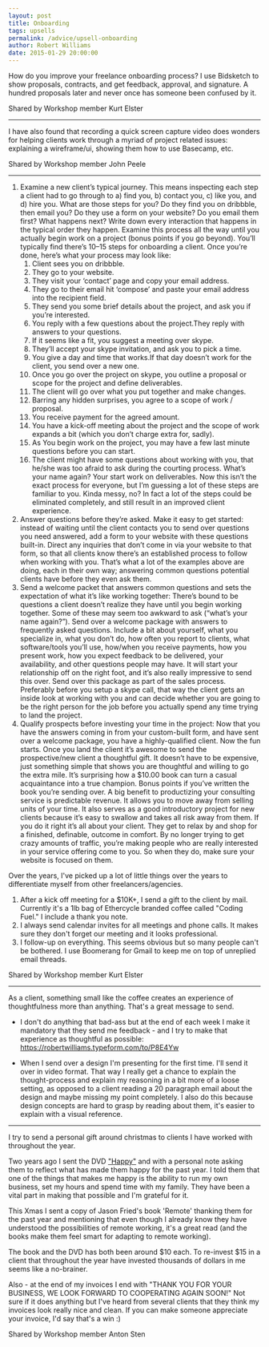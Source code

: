 ```yaml
---
layout: post
title: Onboarding
tags: upsells
permalink: /advice/upsell-onboarding
author: Robert Williams
date: 2015-01-29 20:00:00
---
```

How do you improve your freelance onboarding process? I use Bidsketch to show proposals, contracts, and get feedback, approval, and signature. A hundred proposals later and never once has someone been confused by it.

Shared by Workshop member Kurt Elster

--- 

I have also found that recording a quick screen capture video does wonders for helping clients work through a myriad of project related issues: explaining a wireframe/ui, showing them how to use Basecamp, etc.

Shared by Workshop member John Peele

---

1. Examine a new client’s typical journey.
This means inspecting each step a client had to go through to a) find you, b) contact you, c) like you, and d) hire you. What are those steps for you?
Do they find you on dribbble, then email you? Do they use a form on your website? Do you email them first? What happens next?
Write down every interaction that happens in the typical order they happen. Examine this process all the way until you actually begin work on a project (bonus points if you go beyond). You’ll typically find there’s 10–15 steps for onboarding a client.
Once you’re done, here’s what your process may look like:
	1.	Client sees you on dribbble. 
	2.	They go to your website.
	3.	They visit your ‘contact’ page and copy your email address.
	4.	They go to their email hit ‘compose’ and paste your email address into the recipient field.
	5.	They send you some brief details about the project, and ask you if you’re interested.
	6.	You reply with a few questions about the project.They reply with answers to your questions.
	7.	If it seems like a fit, you suggest a meeting over skype.
	8.	They’ll accept your skype invitation, and ask you to pick a time.
	9.	You give a day and time that works.If that day doesn’t work for the client, you send over a new one.
	10.	Once you go over the project on skype, you outline a proposal or scope for the project and define deliverables.
	11.	The client will go over what you put together and make changes.
	12.	Barring any hidden surprises, you agree to a scope of work / proposal.
	13.	You receive payment for the agreed amount.
	14.	You have a kick-off meeting about the project and the scope of work expands a bit (which you don’t charge extra for, sadly).
	15.	As You begin work on the project, you may have a few last minute questions before you can start.
	16.	The client might have some questions about working with you, that he/she was too afraid to ask during the courting process. What’s your name again? Your start work on deliverables.
Now this isn’t the exact process for everyone, but I’m guessing a lot of these steps are familiar to you. Kinda messy, no?
In fact a lot of the steps could be eliminated completely, and still result in an improved client experience.
2. Answer questions before they’re asked.
Make it easy to get started: instead of waiting until the client contacts you to send over questions you need answered, add a form to your website with these questions built-in. Direct any inquiries that don’t come in via your website to that form, so that all clients know there’s an established process to follow when working with you. That’s what a lot of the examples above are doing, each in their own way; answering common questions potential clients have before they even ask them.
3. Send a welcome packet that answers common questions and sets the expectation of what it’s like working together:
There’s bound to be questions a client doesn’t realize they have until you begin working together. Some of these may seem too awkward to ask (“what’s your name again?”).
Send over a welcome package with answers to frequently asked questions. Include a bit about yourself, what you specialize in, what you don’t do, how often you report to clients, what software/tools you’ll use, how/when you receive payments, how you present work, how you expect feedback to be delivered, your availability, and other questions people may have. It will start your relationship off on the right foot, and it’s also really impressive to send this over.
Send over this package as part of the sales process. Preferably before you setup a skype call, that way the client gets an inside look at working with you and can decide whether you are going to be the right person for the job before you actually spend any time trying to land the project.
4. Qualify prospects before investing your time in the project:
Now that you have the answers coming in from your custom-built form, and have sent over a welcome package, you have a highly-qualified client. Now the fun starts.
Once you land the client it’s awesome to send the prospective/new client a thoughtful gift. It doesn’t have to be expensive, just something simple that shows you are thoughtful and willing to go the extra mile. It’s surprising how a $10.00 book can turn a casual acquaintance into a true champion. Bonus points if you’ve written the book you’re sending over.
A big benefit to productizing your consulting service is predictable revenue. It allows you to move away from selling units of your time. It also serves as a good introductory project for new clients because it’s easy to swallow and takes all risk away from them. If you do it right it’s all about your client. They get to relax by and shop for a finished, definable, outcome in comfort.
By no longer trying to get crazy amounts of traffic, you’re making people who are really interested in your service offering come to you.
So when they do, make sure your website is focused on them.



Over the years, I've picked up a lot of little things over the years to differentiate myself from other freelancers/agencies.

1. After a kick off meeting for a $10K+, I send a gift to the client by mail. Currently it's a 1lb bag of Ethercycle branded coffee called "Coding Fuel." I include a thank you note.
1. I always send calendar invites for all meetings and phone calls. It makes sure they don't forget our meeting and it looks professional.
1. I follow-up on everything. This seems obvious but so many people can't be bothered. I use Boomerang for Gmail to keep me on top of unreplied email threads.

Shared by Workshop member Kurt Elster 

---

As a client, something small like the coffee creates an experience of thoughtfulness more than anything. That's a great message to send.

- I don't do anything that bad-ass but at the end of each week I make it mandatory that they send me feedback - and I try to make that experience as thoughtful as possible: https://robertwilliams.typeform.com/to/P8E4Yw

- When I send over a design I'm presenting for the first time. I'll send it over in video format. That way I really get a chance to explain the thought-process and explain my reasoning in a bit more of a loose setting, as opposed to a client reading a 20 paragraph email about the design and maybe missing my point completely. I also do this because design concepts are hard to grasp by reading about them, it's easier to explain with a visual reference.

---

I try to send a personal gift around christmas to clients I have worked with throughout the year.

Two years ago I sent the DVD ["Happy"](http://www.youtube.com/watch?v=07t9NOV7SwY) and with a personal note asking them to reflect what has made them happy for the past year. I told them that one of the things that makes me happy is the ability to run my own business, set my hours and spend time with my family. They have been a vital part in making that possible and I'm grateful for it.

This Xmas I sent a copy of Jason Fried's book 'Remote' thanking them for the past year and mentioning that even though I already know they have understood the possibilities of remote working, it's a great read (and the books make them feel smart for adapting to remote working).

The book and the DVD has both been around $10 each. To re-invest $15 in a client that throughout the year have invested thousands of dollars in me seems like a no-brainer.

Also - at the end of my invoices I end with "THANK YOU FOR YOUR BUSINESS, WE LOOK FORWARD TO COOPERATING AGAIN SOON!" Not sure if it does anything but I've heard from several clients that they think my invoices look really nice and clean. If you can make someone appreciate your invoice, I'd say that's a win :)

Shared by Workshop member Anton Sten